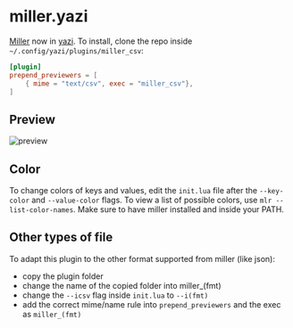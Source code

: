 # miller.yazi

[Miller](https://github.com/johnkerl/miller) now in [yazi](https://github.com/sxyazi/yazi). To install, clone the repo inside `~/.config/yazi/plugins/miller_csv`:

```toml
[plugin]
prepend_previewers = [
    { mime = "text/csv", exec = "miller_csv"},
]
```

## Preview

![preview](https://github.com/Reledia/miller.yazi/blob/main/preview.png?raw=true)

## Color

To change colors of keys and values, edit the `init.lua` file after the `--key-color` and `--value-color` flags. To view a list of possible colors, use `mlr --list-color-names`. Make sure to have miller installed and inside your PATH.

## Other types of file

To adapt this plugin to the other format supported from miller (like json):
- copy the plugin folder
- change the name of the copied folder into miller_(fmt)
- change the `--icsv` flag inside `init.lua` to `--i(fmt)`
- add the correct mime/name rule into `prepend_previewers` and the exec as `miller_(fmt)`
